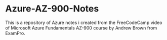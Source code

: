 # Azure-AZ-900-Notes
This is a repository of Azure notes i created from the FreeCodeCamp video of Microsoft Azure Fundamentals AZ-900 course by Andrew Brown from ExamPro.
